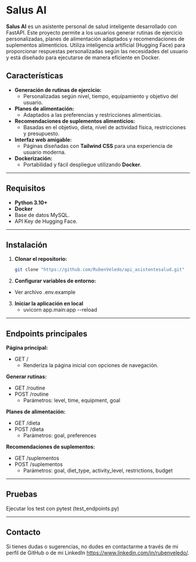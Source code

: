 # Salus AI

**Salus AI** es un asistente personal de salud inteligente desarrollado con FastAPI. Este proyecto permite a los usuarios generar rutinas de ejercicio personalizadas, planes de alimentación adaptados y recomendaciones de suplementos alimenticios. Utiliza inteligencia artificial (Hugging Face) para proporcionar respuestas personalizadas según las necesidades del usuario y está diseñado para ejecutarse de manera eficiente en Docker.

## Características

- **Generación de rutinas de ejercicio:**
  - Personalizadas según nivel, tiempo, equipamiento y objetivo del usuario.
- **Planes de alimentación:**
  - Adaptados a las preferencias y restricciones alimenticias.
- **Recomendaciones de suplementos alimenticios:**
  - Basadas en el objetivo, dieta, nivel de actividad física, restricciones y presupuesto.
- **Interfaz web amigable:**
  - Páginas diseñadas con **Tailwind CSS** para una experiencia de usuario moderna.
- **Dockerización:**
  - Portabilidad y fácil despliegue utilizando **Docker**.

---

## Requisitos

- **Python 3.10+**
- **Docker**
- Base de datos MySQL.
- API Key de Hugging Face.

---

## Instalación

1. **Clonar el repositorio:**
   ```bash
   git clone "https://github.com/RubenVeledo/api_asistentesalud.git"
2. **Configurar variables de entorno:**
  - Ver archivo .env.example
    
3. **Iniciar la aplicación en local**
   - uvicorn app.main:app --reload

---

## Endpoints principales

**Página principal:**
- GET /
  - Renderiza la página inicial con opciones de navegación.

**Generar rutinas:**
- GET /routine
- POST /routine
  - Parámetros: level, time, equipment, goal

**Planes de alimentación:**
- GET /dieta
- POST /dieta
  - Parámetros: goal, preferences

**Recomendaciones de suplementos:**
- GET /suplementos
- POST /suplementos
  - Parámetros: goal, diet_type, activity_level, restrictions, budget
 
---

## Pruebas
Ejecutar los test con pytest (test_endpoints.py)

---

## Contacto
Si tienes dudas o sugerencias, no dudes en contactarme a través de mi perfil de GitHub o de mi LinkedIn https://www.linkedin.com/in/rubenveledo/.












